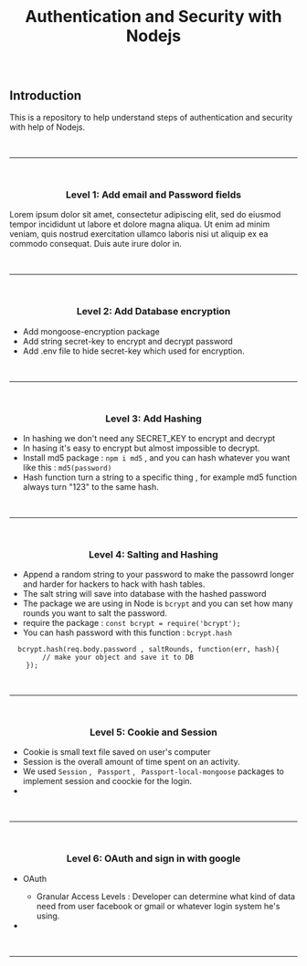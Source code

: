 <h1>
<br>
<div align="center">
    <!-- <img src="images/contribute.png" height="90"> -->
    <p >Authentication and Security with Nodejs</p>
</div>

  
  
</h1>

<br>

## Introduction 
This is a repository to help understand steps of authentication and security with help of Nodejs.

<br>

<hr>
<br>

### <p align="center">Level 1: Add email and Password fields</p>

Lorem ipsum dolor sit amet, consectetur adipiscing elit, sed do eiusmod tempor incididunt ut labore et dolore magna aliqua. Ut enim ad minim veniam, quis nostrud exercitation ullamco laboris nisi ut aliquip ex ea commodo consequat. Duis aute irure dolor in.

<br>

<hr>

<br>

### <p align="center">Level 2: Add Database encryption</p>

- Add mongoose-encryption package
- Add string secret-key to encrypt and decrypt password
- Add .env file to hide secret-key which used for encryption.

<br>

<hr>

<br>

### <p align="center">Level 3: Add Hashing</p>

- In hashing we don't need any SECRET_KEY to encrypt and decrypt
- In hasing it's easy to encrypt but almost impossible to decrypt.
- Install md5 package : `npm i md5` , and you can hash whatever you want like this : `md5(password)`
- Hash function turn a string to a specific thing , for example md5 function always  turn "123" to the same hash. 

<br>

<hr>
<br>

### <p align="center">Level 4: Salting and Hashing</p>

- Append a random string to your password to make the passowrd longer and harder for hackers to hack with hash tables.
- The salt string will save into database with the hashed password
- The package we are using in Node is `bcrypt` and you can set how many rounds you want to salt the password. 
- require the package : `const bcrypt = require('bcrypt');`
- You can hash password with this function : `bcrypt.hash`
```
  bcrypt.hash(req.body.password , saltRounds, function(err, hash){
        // make your object and save it to DB
    });
```
<br>

<hr>
<br>

### <p align="center">Level 5: Cookie and Session</p>

- Cookie is small text file saved on user's computer
- Session is the overall amount of time spent on an activity.
- We used `Session` , ` Passport` , ` Passport-local-mongoose` packages to implement session and coockie for the login.
-

<br>

<hr>
<br>

### <p align="center">Level 6: OAuth and sign in with google</p>

- OAuth 
    - Granular Access Levels : Developer can determine what kind of data need from user facebook or gmail or whatever login system he's using.
    
- 

<br>

<hr>